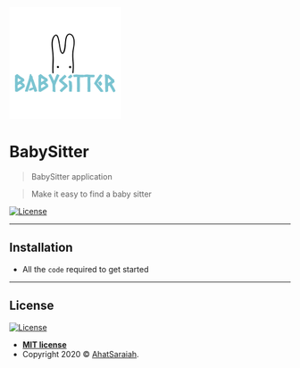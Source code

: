 <a href="http://fvcproductions.com"><img src="https://github.com/AhatSaraiah/BabySitter/blob/master/app/src/main/logo.png"  ></a>


# BabySitter

> BabySitter application

> Make it easy to find a baby sitter



 [![License](http://img.shields.io/:license-mit-blue.svg?style=flat-square)](http://badges.mit-license.org)



<!--  > GIF Tools-->

<!--- Use <a href="http://recordit.co/" target="_blank">**Recordit**</a> to create quicks screencasts of your desktop and export them as `GIF`s.
- For terminal sessions, there's <a href="https://github.com/chjj/ttystudio" target="_blank">**ttystudio**</a> which also supports exporting `GIF`s. -->

<!--**Recordit**-->

<!--![Recordit GIF](http://g.recordit.co/iLN6A0vSD8.gif)7-->

<!--**ttystudio**-->

<!--![ttystudio GIF](https://raw.githubusercontent.com/chjj/ttystudio/master/img/example.gif)-->

---


## Installation

- All the `code` required to get started

---


## License

[![License](http://img.shields.io/:license-mit-blue.svg?style=flat-square)](http://badges.mit-license.org)

- **[MIT license](http://opensource.org/licenses/mit-license.php)**
- Copyright 2020 © <a href="https://github.com/AhatSaraiah" target="_blank">AhatSaraiah</a>.
